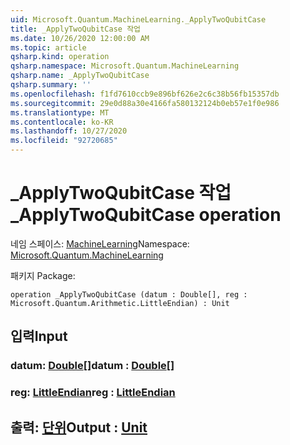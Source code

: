 ```yaml
---
uid: Microsoft.Quantum.MachineLearning._ApplyTwoQubitCase
title: _ApplyTwoQubitCase 작업
ms.date: 10/26/2020 12:00:00 AM
ms.topic: article
qsharp.kind: operation
qsharp.namespace: Microsoft.Quantum.MachineLearning
qsharp.name: _ApplyTwoQubitCase
qsharp.summary: ''
ms.openlocfilehash: f1fd7610ccb9e896bf626e2c6c38b56fb15357db
ms.sourcegitcommit: 29e0d88a30e4166fa580132124b0eb57e1f0e986
ms.translationtype: MT
ms.contentlocale: ko-KR
ms.lasthandoff: 10/27/2020
ms.locfileid: "92720685"
---
```

# <a name="_applytwoqubitcase-operation"></a><span data-ttu-id="d64fc-102">_ApplyTwoQubitCase 작업</span><span class="sxs-lookup"><span data-stu-id="d64fc-102">_ApplyTwoQubitCase operation</span></span>

<span data-ttu-id="d64fc-103">네임 스페이스: [MachineLearning](xref:Microsoft.Quantum.MachineLearning)</span><span class="sxs-lookup"><span data-stu-id="d64fc-103">Namespace: [Microsoft.Quantum.MachineLearning](xref:Microsoft.Quantum.MachineLearning)</span></span>

<span data-ttu-id="d64fc-104">패키지 [](https://nuget.org/packages/)</span><span class="sxs-lookup"><span data-stu-id="d64fc-104">Package: [](https://nuget.org/packages/)</span></span>




```qsharp
operation _ApplyTwoQubitCase (datum : Double[], reg : Microsoft.Quantum.Arithmetic.LittleEndian) : Unit
```


## <a name="input"></a><span data-ttu-id="d64fc-105">입력</span><span class="sxs-lookup"><span data-stu-id="d64fc-105">Input</span></span>

### <a name="datum--double"></a><span data-ttu-id="d64fc-106">datum: [Double](xref:microsoft.quantum.lang-ref.double)[]</span><span class="sxs-lookup"><span data-stu-id="d64fc-106">datum : [Double](xref:microsoft.quantum.lang-ref.double)[]</span></span>




### <a name="reg--littleendian"></a><span data-ttu-id="d64fc-107">reg: [LittleEndian](xref:Microsoft.Quantum.Arithmetic.LittleEndian)</span><span class="sxs-lookup"><span data-stu-id="d64fc-107">reg : [LittleEndian](xref:Microsoft.Quantum.Arithmetic.LittleEndian)</span></span>





## <a name="output--unit"></a><span data-ttu-id="d64fc-108">출력: [단위](xref:microsoft.quantum.lang-ref.unit)</span><span class="sxs-lookup"><span data-stu-id="d64fc-108">Output : [Unit](xref:microsoft.quantum.lang-ref.unit)</span></span>

